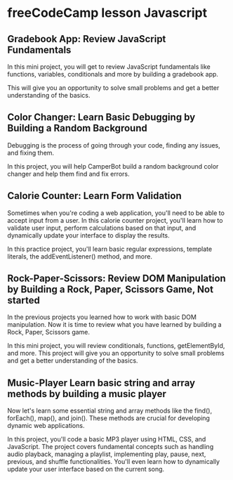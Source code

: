 # freeCodeCamp lesson Javascript

## Gradebook App: Review JavaScript Fundamentals

In this mini project, you will get to review JavaScript fundamentals like functions, variables, conditionals and more by building a gradebook app.

This will give you an opportunity to solve small problems and get a better understanding of the basics.


## Color Changer: Learn Basic Debugging by Building a Random Background 

Debugging is the process of going through your code, finding any issues, and fixing them.

In this project, you will help CamperBot build a random background color changer and help them find and fix errors.

## Calorie Counter:  Learn Form Validation

Sometimes when you're coding a web application, you'll need to be able to accept input from a user. In this calorie counter project, you'll learn how to validate user input, perform calculations based on that input, and dynamically update your interface to display the results.

In this practice project, you'll learn basic regular expressions, template literals, the addEventListener() method, and more.

## Rock-Paper-Scissors: Review DOM Manipulation by Building a Rock, Paper, Scissors Game, Not started

In the previous projects you learned how to work with basic DOM manipulation. Now it is time to review what you have learned by building a Rock, Paper, Scissors game.

In this mini project, you will review conditionals, functions, getElementById, and more. This project will give you an opportunity to solve small problems and get a better understanding of the basics.

## Music-Player Learn basic string and array methods by building a music player

Now let's learn some essential string and array methods like the find(), forEach(), map(), and join(). These methods are crucial for developing dynamic web applications.

In this project, you'll code a basic MP3 player using HTML, CSS, and JavaScript. The project covers fundamental concepts such as handling audio playback, managing a playlist, implementing play, pause, next, previous, and shuffle functionalities. You'll even learn how to dynamically update your user interface based on the current song.